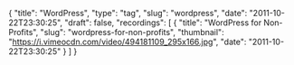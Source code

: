{
  "title": "WordPress",
  "type": "tag",
  "slug": "wordpress",
  "date": "2011-10-22T23:30:25",
  "draft": false,
  "recordings": [
    {
      "title": "WordPress for Non-Profits",
      "slug": "wordpress-for-non-profits",
      "thumbnail": "https://i.vimeocdn.com/video/494181109_295x166.jpg",
      "date": "2011-10-22T23:30:25"
    }
  ]
}